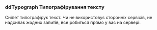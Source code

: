 
<meta http-equiv="Content-Type" content="text/html; charset=utf-8">
<h3>ddTypograph Типографірування тексту </h3>
Сніпет типографірує текст. Чи не використовує сторонніх сервісів, не надсилає жодних запитів, все робиться прямо у вас на сервері.
